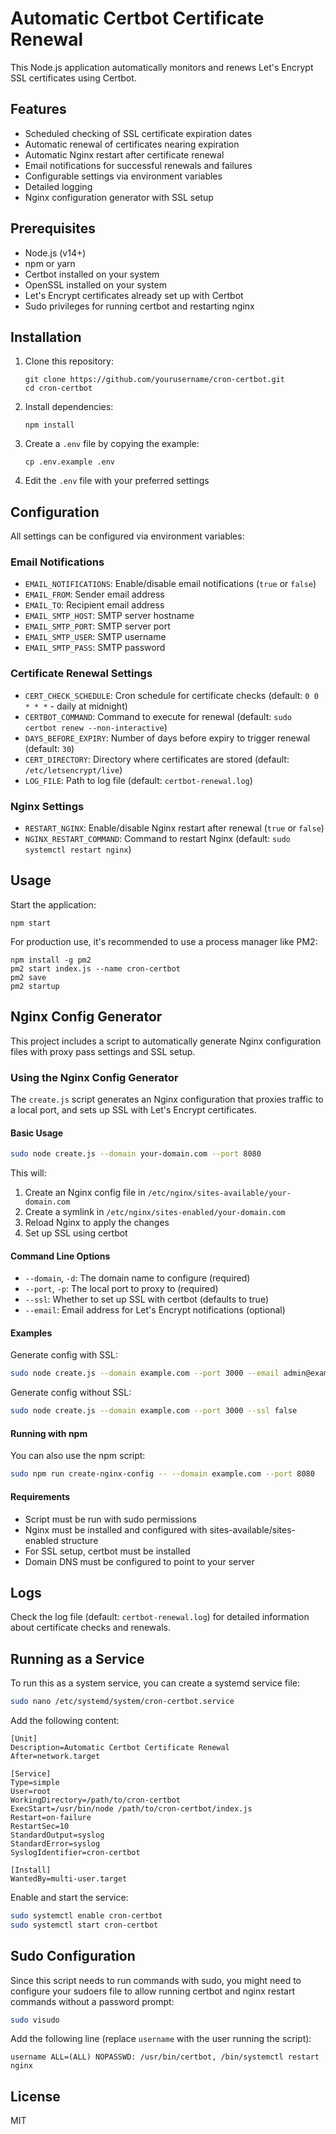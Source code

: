 # Automatic Certbot Certificate Renewal

This Node.js application automatically monitors and renews Let's Encrypt SSL certificates using Certbot.

## Features

- Scheduled checking of SSL certificate expiration dates
- Automatic renewal of certificates nearing expiration
- Automatic Nginx restart after certificate renewal
- Email notifications for successful renewals and failures
- Configurable settings via environment variables
- Detailed logging
- Nginx configuration generator with SSL setup

## Prerequisites

- Node.js (v14+)
- npm or yarn
- Certbot installed on your system
- OpenSSL installed on your system
- Let's Encrypt certificates already set up with Certbot
- Sudo privileges for running certbot and restarting nginx

## Installation

1. Clone this repository:
   ```
   git clone https://github.com/yourusername/cron-certbot.git
   cd cron-certbot
   ```

2. Install dependencies:
   ```
   npm install
   ```

3. Create a `.env` file by copying the example:
   ```
   cp .env.example .env
   ```

4. Edit the `.env` file with your preferred settings

## Configuration

All settings can be configured via environment variables:

### Email Notifications

- `EMAIL_NOTIFICATIONS`: Enable/disable email notifications (`true` or `false`)
- `EMAIL_FROM`: Sender email address
- `EMAIL_TO`: Recipient email address
- `EMAIL_SMTP_HOST`: SMTP server hostname
- `EMAIL_SMTP_PORT`: SMTP server port
- `EMAIL_SMTP_USER`: SMTP username
- `EMAIL_SMTP_PASS`: SMTP password

### Certificate Renewal Settings

- `CERT_CHECK_SCHEDULE`: Cron schedule for certificate checks (default: `0 0 * * *` - daily at midnight)
- `CERTBOT_COMMAND`: Command to execute for renewal (default: `sudo certbot renew --non-interactive`)
- `DAYS_BEFORE_EXPIRY`: Number of days before expiry to trigger renewal (default: `30`)
- `CERT_DIRECTORY`: Directory where certificates are stored (default: `/etc/letsencrypt/live`)
- `LOG_FILE`: Path to log file (default: `certbot-renewal.log`)

### Nginx Settings

- `RESTART_NGINX`: Enable/disable Nginx restart after renewal (`true` or `false`)
- `NGINX_RESTART_COMMAND`: Command to restart Nginx (default: `sudo systemctl restart nginx`)

## Usage

Start the application:

```
npm start
```

For production use, it's recommended to use a process manager like PM2:

```
npm install -g pm2
pm2 start index.js --name cron-certbot
pm2 save
pm2 startup
```

## Nginx Config Generator

This project includes a script to automatically generate Nginx configuration files with proxy pass settings and SSL setup.

### Using the Nginx Config Generator

The `create.js` script generates an Nginx configuration that proxies traffic to a local port, and sets up SSL with Let's Encrypt certificates.

#### Basic Usage

```bash
sudo node create.js --domain your-domain.com --port 8080
```

This will:
1. Create an Nginx config file in `/etc/nginx/sites-available/your-domain.com`
2. Create a symlink in `/etc/nginx/sites-enabled/your-domain.com`
3. Reload Nginx to apply the changes
4. Set up SSL using certbot

#### Command Line Options

- `--domain`, `-d`: The domain name to configure (required)
- `--port`, `-p`: The local port to proxy to (required)
- `--ssl`: Whether to set up SSL with certbot (defaults to true)
- `--email`: Email address for Let's Encrypt notifications (optional)

#### Examples

Generate config with SSL:
```bash
sudo node create.js --domain example.com --port 3000 --email admin@example.com
```

Generate config without SSL:
```bash
sudo node create.js --domain example.com --port 3000 --ssl false
```

#### Running with npm

You can also use the npm script:

```bash
sudo npm run create-nginx-config -- --domain example.com --port 8080
```

#### Requirements

- Script must be run with sudo permissions
- Nginx must be installed and configured with sites-available/sites-enabled structure
- For SSL setup, certbot must be installed
- Domain DNS must be configured to point to your server

## Logs

Check the log file (default: `certbot-renewal.log`) for detailed information about certificate checks and renewals.

## Running as a Service

To run this as a system service, you can create a systemd service file:

```bash
sudo nano /etc/systemd/system/cron-certbot.service
```

Add the following content:

```
[Unit]
Description=Automatic Certbot Certificate Renewal
After=network.target

[Service]
Type=simple
User=root
WorkingDirectory=/path/to/cron-certbot
ExecStart=/usr/bin/node /path/to/cron-certbot/index.js
Restart=on-failure
RestartSec=10
StandardOutput=syslog
StandardError=syslog
SyslogIdentifier=cron-certbot

[Install]
WantedBy=multi-user.target
```

Enable and start the service:

```bash
sudo systemctl enable cron-certbot
sudo systemctl start cron-certbot
```

## Sudo Configuration

Since this script needs to run commands with sudo, you might need to configure your sudoers file to allow running certbot and nginx restart commands without a password prompt:

```bash
sudo visudo
```

Add the following line (replace `username` with the user running the script):

```
username ALL=(ALL) NOPASSWD: /usr/bin/certbot, /bin/systemctl restart nginx
```

## License

MIT